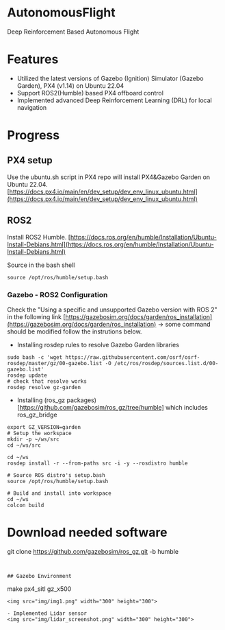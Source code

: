 
# AutonomousFlight
Deep Reinforcement Based Autonomous Flight

# Features
- Utilized the latest versions of Gazebo (Ignition) Simulator (Gazebo Garden), PX4 (v1.14) on Ubuntu 22.04
- Support ROS2(Humble) based PX4 offboard control
- Implemented advanced Deep Reinforcement Learning (DRL) for local navigation


# Progress

## PX4 setup
Use the ubuntu.sh script in PX4 repo will install PX4&Gazebo Garden on Ubuntu 22.04. 
[https://docs.px4.io/main/en/dev_setup/dev_env_linux_ubuntu.html](https://docs.px4.io/main/en/dev_setup/dev_env_linux_ubuntu.html)

## ROS2 
Install ROS2 Humble.
[https://docs.ros.org/en/humble/Installation/Ubuntu-Install-Debians.html](https://docs.ros.org/en/humble/Installation/Ubuntu-Install-Debians.html)

Source in the bash shell
```
source /opt/ros/humble/setup.bash
```
### Gazebo - ROS2 Configuration

Check the "Using a specific and unsupported Gazebo version with ROS 2" in the following link [https://gazebosim.org/docs/garden/ros_installation](https://gazebosim.org/docs/garden/ros_installation)
-> some command should be modified follow the instrutions below. 

- Installing rosdep rules to resolve Gazebo Garden libraries
```
sudo bash -c 'wget https://raw.githubusercontent.com/osrf/osrf-rosdep/master/gz/00-gazebo.list -O /etc/ros/rosdep/sources.list.d/00-gazebo.list'
rosdep update
# check that resolve works
rosdep resolve gz-garden
```
- Installing (ros_gz packages)[https://github.com/gazebosim/ros_gz/tree/humble] which includes ros_gz_bridge 
```
export GZ_VERSION=garden
# Setup the workspace
mkdir -p ~/ws/src
cd ~/ws/src
```
```
cd ~/ws
rosdep install -r --from-paths src -i -y --rosdistro humble
```
```
# Source ROS distro's setup.bash
source /opt/ros/humble/setup.bash

# Build and install into workspace
cd ~/ws
colcon build
```

# Download needed software
git clone https://github.com/gazebosim/ros_gz.git -b humble
```


## Gazebo Environment 

```
make px4_sitl gz_x500
```
<img src="img/img1.png" width="300" height="300">

- Implemented Lidar sensor
<img src="img/lidar_screenshot.png" width="300" height="300">


